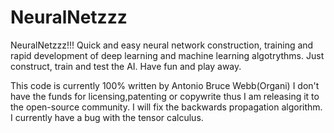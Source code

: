# NeuralNetzzz
NeuralNetzzz!!!
Quick and easy neural network construction, training and rapid development of deep learning and machine learning algotrythms. Just construct, train and test the AI. Have fun and play away.

This code is currently 100%  written by Antonio Bruce Webb(Organi)
I don't have the funds for licensing,patenting or copywrite thus I am releasing it to the open-source community. I will fix the backwards propagation algorithm. I currently have a bug with the tensor calculus.

